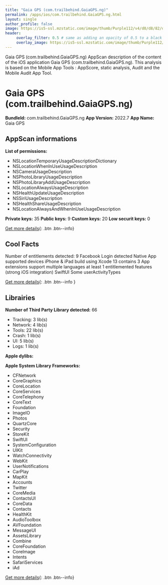 ```yaml
---
title: "Gaia GPS (com.trailbehind.GaiaGPS.ng)"
permalink: /apps/ios/com.trailbehind.GaiaGPS.ng.html
layout: single
author_profile: false
image: https://is5-ssl.mzstatic.com/image/thumb/Purple112/v4/d0/d8/82/d0d88233-3fb9-381a-1482-0cf0cfe8d333/AppIcon-0-1x_U007emarketing-0-8-0-0-0-85-220.png/512x512bb.jpg
header: 
     overlay_filter: 0.5 # same as adding an opacity of 0.5 to a black background
     overlay_image: https://is5-ssl.mzstatic.com/image/thumb/Purple112/v4/d0/d8/82/d0d88233-3fb9-381a-1482-0cf0cfe8d333/AppIcon-0-1x_U007emarketing-0-8-0-0-0-85-220.png/512x512bb.jpg
---
```

Gaia GPS (com.trailbehind.GaiaGPS.ng) AppScan description of the content of the iOS application Gaia GPS (com.trailbehind.GaiaGPS.ng). This analysis is based on the Mobile App Tools : AppScore, static analysis, Audit and the Mobile Audit App Tool.

# Gaia GPS (com.trailbehind.GaiaGPS.ng)

**BundleId:** com.trailbehind.GaiaGPS.ng
**App Version:** 2022.7
**App Name:** Gaia GPS


## AppScan informations 

**List of permissions:** 
- NSLocationTemporaryUsageDescriptionDictionary
- NSLocationWhenInUseUsageDescription
- NSCameraUsageDescription
- NSPhotoLibraryUsageDescription
- NSPhotoLibraryAddUsageDescription
- NSLocationAlwaysUsageDescription
- NSHealthUpdateUsageDescription
- NSSiriUsageDescription
- NSHealthShareUsageDescription
- NSLocationAlwaysAndWhenInUseUsageDescription
  
  
**Private keys:** 35
**Public keys:** 9
**Custom keys:** 20
**Low securit keys:** 0
  
[Get more details](/pricing.html){: .btn .btn--info}

## Cool Facts

Number of entitlements detected: 9
Facebook Login detected
Native App
supported devices iPhone & iPad
build using Xcode 13
contains 3 App extensions
support multiple languages
at least 1 entitlemented features (strong iOS integration)
SwiftUI
Some userActivityTypes
  
[Get more details](/pricing.html){: .btn .btn--info }

## Librairies 
**Number of Third Party Library detected:** 66
- Tracking: 3 lib(s)
- Network: 4 lib(s)
- Tools: 22 lib(s)
- Crash: 1 lib(s)
- UI: 5 lib(s)
- Logs: 1 lib(s)


**Apple dylibs:**


**Apple System Library Frameworks:**
- CFNetwork
- CoreGraphics
- CoreLocation
- CoreServices
- CoreTelephony
- CoreText
- Foundation
- ImageIO
- Photos
- QuartzCore
- Security
- StoreKit
- SwiftUI
- SystemConfiguration
- UIKit
- WatchConnectivity
- WebKit
- UserNotifications
- CarPlay
- MapKit
- Accounts
- Twitter
- CoreMedia
- ContactsUI
- CoreData
- Contacts
- HealthKit
- AudioToolbox
- AVFoundation
- MessageUI
- AssetsLibrary
- Combine
- CoreFoundation
- CoreImage
- Intents
- SafariServices
- iAd


  
[Get more details](/pricing.html){: .btn .btn--info}

